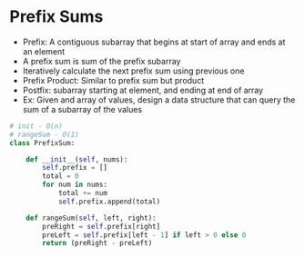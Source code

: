 # Prefix Sums

- Prefix: A contiguous subarray that begins at start of array and ends at an element
- A prefix sum is sum of the prefix subarray
- Iteratively calculate the next prefix sum using previous one
- Prefix Product: Similar to prefix sum but product
- Postfix: subarray starting at element, and ending at end of array
- Ex: Given and array of values, design a data structure that can query the sum of a subarray of the values
```python
# init - O(n)
# rangeSum - O(1)
class PrefixSum:

    def __init__(self, nums):
        self.prefix = []
        total = 0
        for num in nums:
            total += num
            self.prefix.append(total)

    def rangeSum(self, left, right):
        preRight = self.prefix[right]
        preLeft = self.prefix[left - 1] if left > 0 else 0
        return (preRight - preLeft)
```